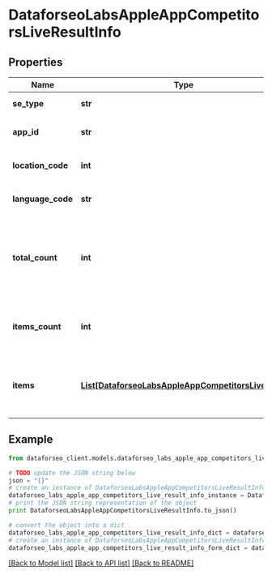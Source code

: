 # DataforseoLabsAppleAppCompetitorsLiveResultInfo


## Properties

Name | Type | Description | Notes
------------ | ------------- | ------------- | -------------
**se_type** | **str** | search engine type | [optional] 
**app_id** | **str** | id of the app in a POST array | [optional] 
**location_code** | **int** | location code in a POST array | [optional] 
**language_code** | **str** | language code in a POST array | [optional] 
**total_count** | **int** | total amount of results in our database relevant to your request | [optional] 
**items_count** | **int** | the number of results returned in the items array | [optional] 
**items** | [**List[DataforseoLabsAppleAppCompetitorsLiveItem]**](DataforseoLabsAppleAppCompetitorsLiveItem.md) | contains data related to the app_id and competitor applications | [optional] 

## Example

```python
from dataforseo_client.models.dataforseo_labs_apple_app_competitors_live_result_info import DataforseoLabsAppleAppCompetitorsLiveResultInfo

# TODO update the JSON string below
json = "{}"
# create an instance of DataforseoLabsAppleAppCompetitorsLiveResultInfo from a JSON string
dataforseo_labs_apple_app_competitors_live_result_info_instance = DataforseoLabsAppleAppCompetitorsLiveResultInfo.from_json(json)
# print the JSON string representation of the object
print DataforseoLabsAppleAppCompetitorsLiveResultInfo.to_json()

# convert the object into a dict
dataforseo_labs_apple_app_competitors_live_result_info_dict = dataforseo_labs_apple_app_competitors_live_result_info_instance.to_dict()
# create an instance of DataforseoLabsAppleAppCompetitorsLiveResultInfo from a dict
dataforseo_labs_apple_app_competitors_live_result_info_form_dict = dataforseo_labs_apple_app_competitors_live_result_info.from_dict(dataforseo_labs_apple_app_competitors_live_result_info_dict)
```
[[Back to Model list]](../README.md#documentation-for-models) [[Back to API list]](../README.md#documentation-for-api-endpoints) [[Back to README]](../README.md)


